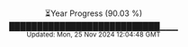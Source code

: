 <p align="center">
⏳Year Progress (90.03 %)<br>
███████████████████████████▁▁▁ <br>
<sub>Updated: Mon, 25 Nov 2024 12:04:48 GMT</sub>
</p>

